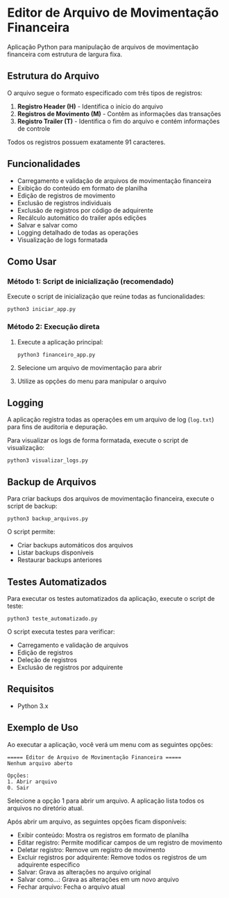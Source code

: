 # Editor de Arquivo de Movimentação Financeira

Aplicação Python para manipulação de arquivos de movimentação financeira com estrutura de largura fixa.

## Estrutura do Arquivo

O arquivo segue o formato especificado com três tipos de registros:

1. **Registro Header (H)** - Identifica o início do arquivo
2. **Registros de Movimento (M)** - Contêm as informações das transações
3. **Registro Trailer (T)** - Identifica o fim do arquivo e contém informações de controle

Todos os registros possuem exatamente 91 caracteres.

## Funcionalidades

- Carregamento e validação de arquivos de movimentação financeira
- Exibição do conteúdo em formato de planilha
- Edição de registros de movimento
- Exclusão de registros individuais
- Exclusão de registros por código de adquirente
- Recálculo automático do trailer após edições
- Salvar e salvar como
- Logging detalhado de todas as operações
- Visualização de logs formatada

## Como Usar

### Método 1: Script de inicialização (recomendado)

Execute o script de inicialização que reúne todas as funcionalidades:

```
python3 iniciar_app.py
```

### Método 2: Execução direta

1. Execute a aplicação principal:
   ```
   python3 financeiro_app.py
   ```

2. Selecione um arquivo de movimentação para abrir

3. Utilize as opções do menu para manipular o arquivo

## Logging

A aplicação registra todas as operações em um arquivo de log (`log.txt`) para fins de auditoria e depuração. 

Para visualizar os logs de forma formatada, execute o script de visualização:

```
python3 visualizar_logs.py
```

## Backup de Arquivos

Para criar backups dos arquivos de movimentação financeira, execute o script de backup:

```
python3 backup_arquivos.py
```

O script permite:
- Criar backups automáticos dos arquivos
- Listar backups disponíveis
- Restaurar backups anteriores

## Testes Automatizados

Para executar os testes automatizados da aplicação, execute o script de teste:

```
python3 teste_automatizado.py
```

O script executa testes para verificar:
- Carregamento e validação de arquivos
- Edição de registros
- Deleção de registros
- Exclusão de registros por adquirente

## Requisitos

- Python 3.x

## Exemplo de Uso

Ao executar a aplicação, você verá um menu com as seguintes opções:

```
===== Editor de Arquivo de Movimentação Financeira =====
Nenhum arquivo aberto

Opções:
1. Abrir arquivo
0. Sair
```

Selecione a opção 1 para abrir um arquivo. A aplicação lista todos os arquivos no diretório atual.

Após abrir um arquivo, as seguintes opções ficam disponíveis:

- Exibir conteúdo: Mostra os registros em formato de planilha
- Editar registro: Permite modificar campos de um registro de movimento
- Deletar registro: Remove um registro de movimento
- Excluir registros por adquirente: Remove todos os registros de um adquirente específico
- Salvar: Grava as alterações no arquivo original
- Salvar como...: Grava as alterações em um novo arquivo
- Fechar arquivo: Fecha o arquivo atual
